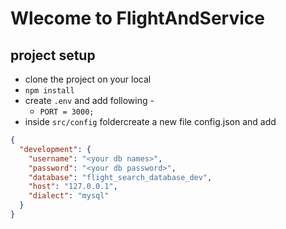 # Wlecome to FlightAndService
## project setup
- clone the project on your local
- `npm install`
- create `.env` and add following -
     - `PORT = 3000;`
-  inside `src/config` foldercreate a new file config.json and add
```json
{
  "development": {
    "username": "<your db names>",
    "password": "<your db password>",
    "database": "flight_search_database_dev",
    "host": "127.0.0.1",
    "dialect": "mysql"
  }
}

``````    
